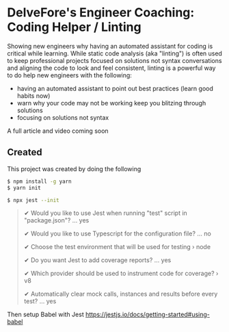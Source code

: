 # DelveFore's Engineer Coaching: Coding Helper / Linting
Showing new engineers why having an automated assistant for coding is critical while learning. 
While static code analysis (aka "linting") is often used to keep professional projects focused on solutions not syntax conversations and
aligning the code to look and feel consistent, linting is a powerful way to do help new engineers with the following:

- having an automated assistant to point out best practices (learn good habits now)
- warn why your code may not be working keep you blitzing through solutions
- focusing on solutions not syntax

A full article and video coming soon

## Created
This project was created by doing the following

```bash
$ npm install -g yarn
$ yarn init
```

```bash
$ npx jest --init
```

> ✔ Would you like to use Jest when running "test" script in "package.json"? … yes
>
> ✔ Would you like to use Typescript for the configuration file? … no
>
> ✔ Choose the test environment that will be used for testing › node
>
> ✔ Do you want Jest to add coverage reports? … yes
>
> ✔ Which provider should be used to instrument code for coverage? › v8
>
> ✔ Automatically clear mock calls, instances and results before every test? … yes

Then setup Babel with Jest https://jestjs.io/docs/getting-started#using-babel
